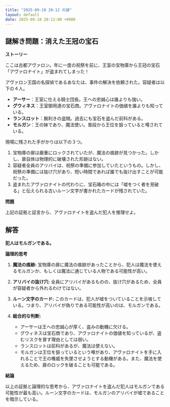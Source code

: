 ```yaml
---
title: "2025-09-18 20:12 の謎"
layout: default
date: 2025-09-18 20:12:00 +0900
---
```

## 謎解き問題：消えた王冠の宝石

**ストーリー**

ここは古都アヴァロン。年に一度の祝祭を前に、王室の宝物庫から王冠の宝石「アヴァロナイト」が盗まれてしまった！

アヴァロン王国の名探偵であるあなたは、事件の解決を依頼された。容疑者は以下の４人。

*   **アーサー**：王室に仕える騎士団長。王への忠誠心は誰よりも強い。
*   **グウィネス**：王室御用達の宝石商。アヴァロナイトの価値を誰よりも知っている。
*   **ランスロット**：腕利きの盗賊。過去にも宝石を盗んだ前科がある。
*   **モルガン**：王の妹であり、魔法使い。普段から王位を狙っていると噂されている。

現場に残された手がかりは以下の３つ。

1.  宝物庫の扉は厳重にロックされていたが、魔法の痕跡が見つかった。しかし、扉自体は物理的に破壊された形跡はない。
2.  容疑者全員のアリバイは、祝祭の準備に参加していたというもの。しかし、祝祭の準備には抜け穴があり、短い時間であれば誰でも抜け出すことが可能だった。
3.  盗まれたアヴァロナイトの代わりに、宝石箱の中には「嘘をつく者を見破る」と伝えられる古いルーン文字が書かれたカードが残されていた。

**問題**

上記の証拠と証言から、アヴァロナイトを盗んだ犯人を推理せよ。

## 解答

**犯人はモルガンである。**

**論理的思考**

1.  **魔法の痕跡:** 宝物庫の扉に魔法の痕跡があったことから、犯人は魔法を使えるモルガンか、もしくは魔法に通じている人物である可能性が高い。

2.  **アリバイの抜け穴:** 全員にアリバイがあるものの、抜け穴があるため、全員が容疑者から外れるわけではない。

3.  **ルーン文字のカード:** このカードは、犯人が嘘をついていることを示唆している。つまり、アリバイが偽りである可能性が高いのは、モルガンである。

4.  **総合的な判断:**

    *   アーサーは王への忠誠心が厚く、盗みの動機に欠ける。
    *   グウィネスは宝石商であり、アヴァロナイトの価値を知っているが、盗むリスクを冒す理由としては弱い。
    *   ランスロットは前科があるが、魔法は使えない。
    *   モルガンは王位を狙っているという噂があり、アヴァロナイトを手に入れることで王の権威を失墜させようとする動機がある。また、魔法を使えるため、扉のロックを破ることも可能である。

**結論**

以上の証拠と論理的な思考から、アヴァロナイトを盗んだ犯人はモルガンである可能性が最も高い。ルーン文字のカードは、モルガンのアリバイが嘘であることを暗示している。
